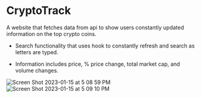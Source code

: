 # CryptoTrack
 
A website that fetches data from api to show users constantly updated information on the top crypto coins. 

* Search functionality that uses hook to constantly refresh and search as letters are typed.

* Information includes price, % price change, total market cap, and volume changes. 



![Screen Shot 2023-01-15 at 5 08 59 PM](https://user-images.githubusercontent.com/65047030/212578822-f17ac816-1e5b-4a2d-9fef-cac48ed29b69.png)
![Screen Shot 2023-01-15 at 5 09 10 PM](https://user-images.githubusercontent.com/65047030/212578824-b8cdc952-4471-4941-b996-e9b950ec2d9f.png)
